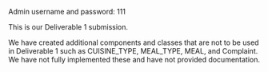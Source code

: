 Admin username and password: 111

This is our Deliverable 1 submission.

We have created additional components and classes that are not 
to be used in Deliverable 1 such as CUISINE_TYPE, MEAL_TYPE, MEAL,
and Complaint. We have not fully implemented these and have not provided
documentation. 

